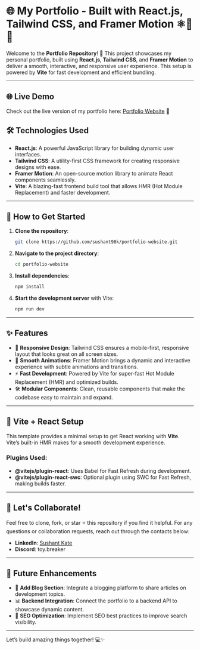 # 🌐 My Portfolio - Built with React.js, Tailwind CSS, and Framer Motion ⚛️🎨🎥

Welcome to the **Portfolio Repository**! 🚀 This project showcases my personal portfolio, built using **React.js**, **Tailwind CSS**, and **Framer Motion** to deliver a smooth, interactive, and responsive user experience. This setup is powered by **Vite** for fast development and efficient bundling.

---

## 🌐 Live Demo

Check out the live version of my portfolio here: [Portfolio Website](https://your-portfolio-link.vercel.app) 🚀

## 🛠 Technologies Used

- **React.js**: A powerful JavaScript library for building dynamic user interfaces.
- **Tailwind CSS**: A utility-first CSS framework for creating responsive designs with ease.
- **Framer Motion**: An open-source motion library to animate React components seamlessly.
- **Vite**: A blazing-fast frontend build tool that allows HMR (Hot Module Replacement) and faster development.

---

## 🚀 How to Get Started

1. **Clone the repository**:

   ```bash
   git clone https://github.com/sushant98k/portfolio-website.git
   ```

2. **Navigate to the project directory**:

   ```bash
   cd portfolio-website
   ```

3. **Install dependencies**:

   ```bash
   npm install
   ```

4. **Start the development server** with Vite:

   ```bash
   npm run dev
   ```

---

## ✨ Features

- 🎨 **Responsive Design**: Tailwind CSS ensures a mobile-first, responsive layout that looks great on all screen sizes.
- 🎥 **Smooth Animations**: Framer Motion brings a dynamic and interactive experience with subtle animations and transitions.
- ⚡ **Fast Development**: Powered by Vite for super-fast Hot Module Replacement (HMR) and optimized builds.
- 🛠 **Modular Components**: Clean, reusable components that make the codebase easy to maintain and expand.

---

## 📌 Vite + React Setup

This template provides a minimal setup to get React working with **Vite**. Vite’s built-in HMR makes for a smooth development experience.

### Plugins Used:

- **@vitejs/plugin-react**: Uses Babel for Fast Refresh during development.
- **@vitejs/plugin-react-swc**: Optional plugin using SWC for Fast Refresh, making builds faster.

---

## 🚀 Let's Collaborate!

Feel free to clone, fork, or star ⭐ this repository if you find it helpful. For any questions or collaboration requests, reach out through the contacts below:

- **LinkedIn**: [Sushant Kate](https://www.linkedin.com/in/sushant-kate)
- **Discord**: toy.breaker

---

## 🔧 Future Enhancements

- 💬 **Add Blog Section**: Integrate a blogging platform to share articles on development topics.
- 📊 **Backend Integration**: Connect the portfolio to a backend API to showcase dynamic content.
- 🎯 **SEO Optimization**: Implement SEO best practices to improve search visibility.

---

Let’s build amazing things together! 💻✨
